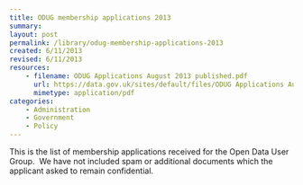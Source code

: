 ```yaml
---
title: ODUG membership applications 2013
summary: 
layout: post
permalink: /library/odug-membership-applications-2013
created: 6/11/2013
revised: 6/11/2013
resources:
    - filename: ODUG Applications August 2013 published.pdf
      url: https://data.gov.uk/sites/default/files/ODUG Applications August 2013 published.pdf
      mimetype: application/pdf
categories:
    - Administration
    - Government
    - Policy
---
```


<p>This is the list of membership applications received for the Open Data User Group.  We have not included spam or additional documents which the applicant asked to remain confidential.</p>
